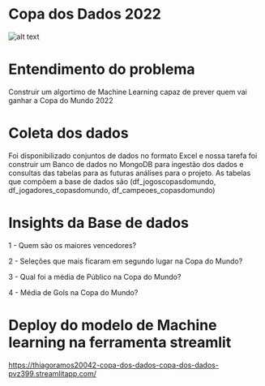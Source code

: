 # Copa dos Dados 2022
![alt text](https://thiagoramos20042-copa-dos-dados-copa-dos-dados-pvz399.streamlitapp.com/~/+/media/b1daaa75b564927e57fcbf8dc22bf890f9b6918e8810d881677faabf.png)
# Entendimento do problema
Construir um algortimo de Machine Learning capaz de prever quem vai ganhar a Copa do Mundo 2022

# Coleta dos dados
Foi disponibilizado conjuntos de dados no formato Excel e nossa tarefa foi construir um Banco de dados no MongoDB para ingestão dos dados e consultas das tabelas para as futuras análises para o projeto. As tabelas que compõem a base de dados são (df_jogoscopasdomundo, df_jogadores_copasdomundo, df_campeoes_copasdomundo)

# Insights da Base de dados
1 - Quem são os maiores vencedores?

2 - Seleções que mais ficaram em segundo lugar na Copa do Mundo?

3 - Qual foi a média de Público na Copa do Mundo?

4 - Média de Gols na Copa do Mundo? 

# Deploy do modelo de Machine learning na ferramenta streamlit
https://thiagoramos20042-copa-dos-dados-copa-dos-dados-pvz399.streamlitapp.com/
